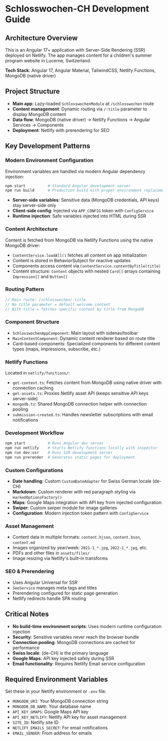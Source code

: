 # Schlosswochen-CH Development Guide

## Architecture Overview
This is an Angular 17+ application with Server-Side Rendering (SSR) deployed on Netlify. The app manages content for a children's summer program website in Lucerne, Switzerland.

**Tech Stack**: Angular 17, Angular Material, TailwindCSS, Netlify Functions, MongoDB (native driver)

## Project Structure
- **Main app**: Lazy-loaded `SchlosswochenModule` at `/schlosswochen` route
- **Content management**: Dynamic routing via `/:title` parameter to display MongoDB content
- **Data flow**: MongoDB (native driver) → Netlify Functions → Angular Services → Components
- **Deployment**: Netlify with prerendering for SEO

## Key Development Patterns

### Modern Environment Configuration
Environment variables are handled via modern Angular dependency injection:
```bash
npm start          # Standard Angular development server
npm run build      # Production build with proper environment replacement
```
- **Server-side variables**: Sensitive data (MongoDB credentials, API keys) stay server-side only
- **Client-side config**: Injected via `APP_CONFIG` token with `ConfigService`
- **Runtime injection**: Safe variables injected into HTML during SSR

### Content Architecture
Content is fetched from MongoDB via Netlify Functions using the native MongoDB driver:
- `ContentService.loadAll()` fetches all content on app initialization
- Content is stored in BehaviorSubject for reactive updates
- Components access content via `ContentService.contentByTitle(title)`
- Content structure: `Content` objects with nested `Card[]` arrays containing `Impression[]` and `Button[]`

### Routing Pattern
```typescript
// Main route: /schlosswochen/:title
// No title parameter = default welcome content
// With title = fetches specific content by title from MongoDB
```

### Component Structure
- `SchlosswochenAppComponent`: Main layout with sidenav/toolbar
- `MainContentComponent`: Dynamic content renderer based on route title
- Card-based components: Specialized components for different content types (maps, impressions, subscribe, etc.)

### Netlify Functions
Located in `netlify/functions/`:
- `get-content.ts`: Fetches content from MongoDB using native driver with connection caching
- `get-assets.ts`: Proxies Netlify asset API (keeps sensitive API keys server-side)
- `mongodb.ts`: Shared MongoDB connection helper with connection pooling
- `submission-created.ts`: Handles newsletter subscriptions with email notifications

### Development Workflow
```bash
npm start          # Runs Angular dev server
npm run netlify    # Starts Netlify functions locally with inspector
npm run dev:ssr    # Runs SSR development server
npm run prerender  # Generates static pages for deployment
```

### Custom Configurations
- **Date handling**: Custom `CustomDateAdapter` for Swiss German locale (de-CH)
- **Markdown**: Custom renderer with red paragraph styling via `markedOptionsFactory()`
- **Maps**: Google Maps integration with API key from injected configuration
- **Swiper**: Custom swiper module for image galleries
- **Configuration**: Modern injection token pattern with `ConfigService`

### Asset Management
- Content data in multiple formats: `content.hjson`, `content.bson`, `content.md`
- Images organized by year/week: `2021-1_*.jpg`, `2022-1_*.jpg`, etc.
- PDFs and other files in `assets/files/`
- Image resizing via Netlify's built-in transforms

### SEO & Prerendering
- Uses Angular Universal for SSR
- `SeoService` manages meta tags and titles
- Prerendering configured for static page generation
- Netlify redirects handle SPA routing

## Critical Notes
- **No build-time environment scripts**: Uses modern runtime configuration injection
- **Security**: Sensitive variables never reach the browser bundle
- **Connection pooling**: MongoDB connections are cached for performance
- **Swiss locale**: (de-CH) is the primary language
- **Google Maps**: API key injected safely during SSR
- **Email functionality**: Requires Netlify Email service configuration

## Required Environment Variables
Set these in your Netlify environment or `.env` file:
- `MONGODB_URI`: Your MongoDB connection string
- `MONGODB_DB_NAME`: Your database name
- `API_KEY_GMAPS`: Google Maps API key
- `API_KEY_NETLIFY`: Netlify API key for asset management
- `SITE_ID`: Netlify site ID
- `NETLIFY_EMAILS_SECRET`: For email notifications
- `EMAIL_SENDER`: From address for emails

